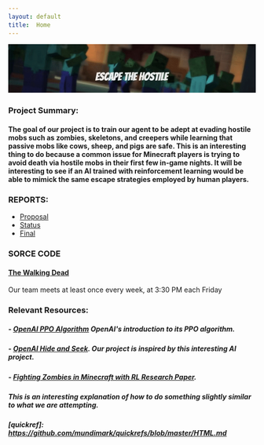 ```yaml
---
layout: default
title:  Home
---
```


![](Resources/THEWALKINGDEAD.gif)  

### Project Summary:
#### The goal of our project is to train our agent to be adept at evading hostile mobs such as zombies, skeletons, and creepers while learning that passive mobs like cows, sheep, and pigs are safe. This is an interesting thing to do because a common issue for Minecraft players is trying to avoid death via hostile mobs in their first few in-game nights. It will be interesting to see if an AI trained with reinforcement learning would be able to mimick the same escape strategies employed by human players.

### REPORTS:
- [Proposal](proposal.html)
- [Status](status.html)
- [Final](final.html)

### SORCE CODE
#### [The Walking Dead](https://github.com/rayoh123/TheWalkingDead)

Our team meets at least once every week, at 3:30 PM each Friday

### Relevant Resources:
##### - [OpenAI PPO Algorithm](https://openai.com/blog/openai-baselines-ppo/) OpenAI's introduction to its PPO algorithm.
##### - [OpenAI Hide and Seek](https://www.youtube.com/watch?v=Lu56xVlZ40M). Our project is inspired by this interesting AI project.
##### - [Fighting Zombies in Minecraft with RL Research Paper](http://cs229.stanford.edu/proj2016/report/UdagawaLeeNarasimhan-FightingZombiesInMinecraftWithDeepReinforcementLearning-report.pdf). 
##### This is an interesting explanation of how to do something slightly similar to what we are attempting.

##### [quickref]: https://github.com/mundimark/quickrefs/blob/master/HTML.md
